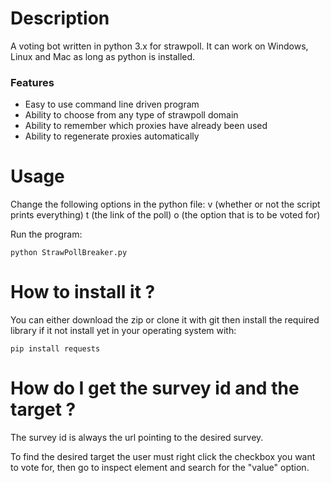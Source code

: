 # Description
A voting bot written in python 3.x for strawpoll. 
It can work on Windows, Linux and Mac as long as python is installed.

### Features
- Easy to use command line driven program
- Ability to choose from any type of strawpoll domain
- Ability to remember which proxies have already been used
- Ability to regenerate proxies automatically

# Usage
Change the following options in the python file:
v (whether or not the script prints everything)
t (the link of the poll)
o (the option that is to be voted for) 

Run the program:
```
python StrawPollBreaker.py

```


# How to install it ?
You can either download the zip or clone it with git then install the required library if it not install yet in your operating system with:
```
pip install requests

```


# How do I get the survey id and the target ?
The survey id is always the url pointing to the desired survey.

To find the desired target the user must right click the checkbox you want to vote for, then go to inspect element and search for the "value" option. 
